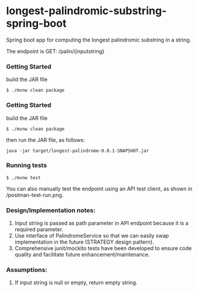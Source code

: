# longest-palindromic-substring-spring-boot
Spring boot app for computing the longest palindromic substring in a string.

The endpoint is  GET: /palin/{inputstring}

### Getting Started
build the JAR file
```shell
$ ./mvnw clean package
```

### Getting Started
build the JAR file
```shell
$ ./mvnw clean package
```

then run the JAR file, as follows:
```shell
java -jar target/longest-palindrome-0.0.1-SNAPSHOT.jar 
```

### Running tests

```shell
$ ./mvnw test
```
You can also manually test the endpoint using an API test client, as shown in /postman-test-run.png.

### Design/Implementation notes:

1. Input string is passed as path parameter in API endpoint because it is a required parameter.
2. Use interface of PalindromeService so that we can easily swap implementation in the future (STRATEGY design pattern).
3. Comprehensive junit/mockito tests have been developed to ensure code quality and facilitate future enhancement/maintenance.

### Assumptions:
1. If input string is null or empty, return empty string.


  